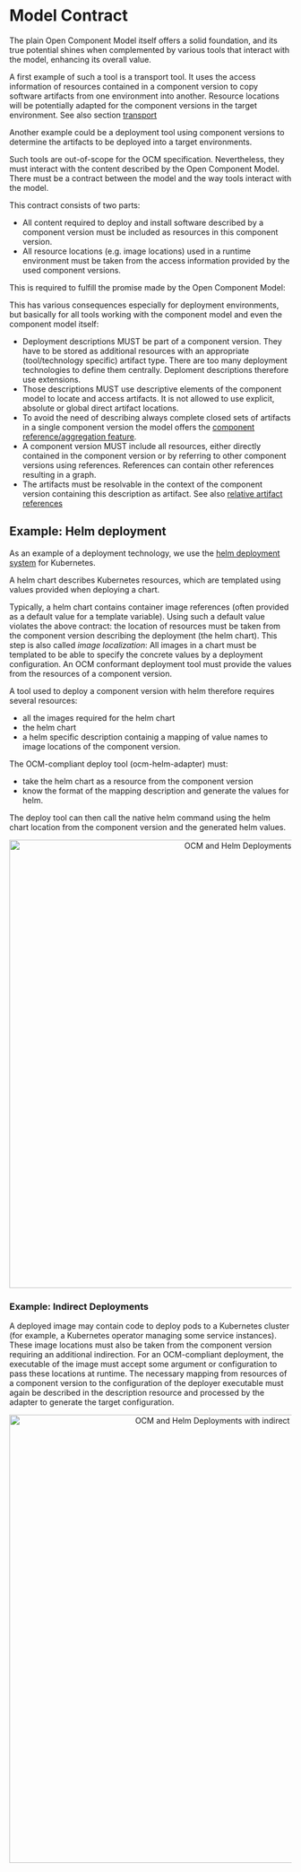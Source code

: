 # Model Contract

The plain Open Component Model itself offers a solid foundation, and its true potential shines when complemented by various tools that interact with the model, enhancing its overall value.

A first example of such a tool is a transport tool. It uses the access information of resources contained in a component version to copy software artifacts from one environment into another. Resource locations will be potentially adapted for the component versions in the target environment. See also section [transport](../02-processing/02-transport.md)

Another example could be a deployment tool using component versions to determine the artifacts to be deployed into a target environments.

Such tools are out-of-scope for the OCM specification. Nevertheless, they must interact with the content described by the Open Component Model. There must be a contract between the model and the way tools interact with the model.

This contract consists of two parts:

- All content required to deploy and install software described by a component version must be included as resources in this component version.
- All resource locations (e.g. image locations) used in a runtime environment must be taken from the access information provided by the used component versions.

This is required to fulfill the promise made by the Open Component Model:

This has various consequences especially for deployment environments, but basically for all tools working with the component model and even the component model itself:

- Deployment descriptions MUST be part of a component version. They have to be stored as additional resources with an appropriate (tool/technology specific) artifact type. There are too many deployment technologies to define them centrally. Deploment descriptions therefore use extensions.
- Those descriptions MUST use descriptive elements of the component model to locate and access artifacts. It is not allowed to use explicit, absolute or global direct artifact locations.
- To avoid the need of describing always complete closed sets of artifacts in a single component version the model offers the [component reference/aggregation feature](../02-processing/01-references.md).
- A component version MUST include all resources, either directly contained in the component version or by referring to other component versions using references. References can contain other references resulting in a graph.
- The artifacts must be resolvable in the context of the component version containing this description as artifact. See also [relative artifact references](../02-processing/01-references.md#relative-artifact-references)

## Example: Helm deployment

As an example of a deployment technology, we use the [helm deployment system](https://helm.sh/) for Kubernetes.

A helm chart describes Kubernetes resources, which are templated using values provided when deploying a chart.

Typically, a helm chart contains container image references (often provided as a default value for a template variable). Using such a default value violates the above contract: the location of resources must be taken from the component version describing the deployment (the helm chart). This step is also called *image localization*: All images in a chart must be templated to be able to specify the concrete values by a deployment configuration. An OCM conformant deployment tool must provide the values from the resources of a component version.

A tool used to deploy a component version with helm therefore requires several resources:
- all the images required for the helm chart
- the helm chart
- a helm specific description containig a mapping of value names to image locations of the component version.

The OCM-compliant deploy tool (ocm-helm-adapter) must:
- take the helm chart as a resource from the component version
- know the format of the mapping description and generate the values for helm.

The deploy tool can then call the native helm command using the helm chart location from the component version and the generated helm values.

<div align="center">
<img src="ocm-helm-simple.png" alt="OCM and Helm Deployments" width="800"/>
</div>

### Example: Indirect Deployments

A deployed image may contain code to deploy pods to a Kubernetes cluster (for example, a Kubernetes operator managing some service instances). These image locations must also be taken from the component version requiring an additional indirection. For an OCM-compliant deployment, the executable of the image must accept some argument or configuration to pass these locations at runtime. The necessary mapping from resources of a component version to the configuration of the deployer executable must again be described in the description resource and processed by the adapter to generate the target configuration.

<div align="center">
<img src="ocm-helm-indirect.png" alt="OCM and Helm Deployments with indirect Deployments" width="800"/>
</div>